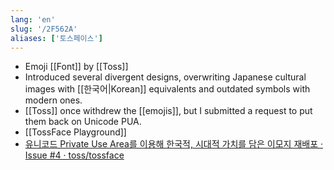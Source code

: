 ```yaml
---
lang: 'en'
slug: '/2F562A'
aliases: ['토스페이스']
---
```


- Emoji [[Font]] by [[Toss]]
- Introduced several divergent designs, overwriting Japanese cultural images with [[한국어|Korean]] equivalents and outdated symbols with modern ones.
- [[Toss]] once withdrew the [[emojis]], but I submitted a request to put them back on Unicode PUA.
- [[TossFace Playground]]
- [유니코드 Private Use Area를 이용해 한국적, 시대적 가치를 담은 이모지 재배포 · Issue #4 · toss/tossface](https://github.com/toss/tossface/issues/4)
